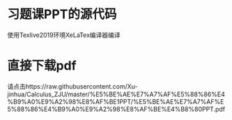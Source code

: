 # 习题课PPT的源代码
使用Texlive2019环境XeLaTex编译器编译

# 直接下载pdf
请点击https://raw.githubusercontent.com/Xu-jinhua/Calculus_ZJU/master/%E5%BE%AE%E7%A7%AF%E5%88%86%E4%B9%A0%E9%A2%98%E8%AF%BE1PPT/%E5%BE%AE%E7%A7%AF%E5%88%86%E4%B9%A0%E9%A2%98%E8%AF%BE%E4%B8%80PPT.pdf
